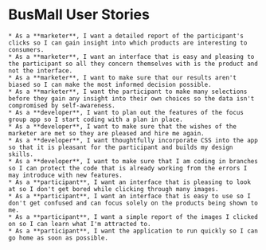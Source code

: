 # BusMall User Stories

    * As a **marketer**, I want a detailed report of the participant's clicks so I can gain insight into which products are interesting to consumers.
    * As a **marketer**, I want an interface that is easy and pleasing to the participant so all they concern themselves with is the product and not the interface.
    * As a **marketer**, I want to make sure that our results aren't biased so I can make the most informed decision possible.
    * As a **marketer**, I want the participant to make many selections before they gain any insight into their own choices so the data isn't compromised by self-awareness. 
    * As a **developer**, I want to plan out the features of the focus group app so I start coding with a plan in place.
    * As a **developer**, I want to make sure that the wishes of the marketer are met so they are pleased and hire me again.
    * As a **developer**, I want thoughtfully incorporate CSS into the app so that it is pleasant for the participant and builds my design skills.
    * As a **developer**, I want to make sure that I am coding in branches so I can protect the code that is already working from the errors I may introduce with new features. 
    * As a **participant**, I want an interface that is pleasing to look at so I don't get bored while clicking through many images. 
    * As a **participant**, I want an interface that is easy to use so I don't get confused and can focus solely on the products being shown to me.
    * As a **participant**, I want a simple report of the images I clicked on so I can learn what I'm attracted to.
    * As a **participant**, I want the application to run quickly so I can go home as soon as possible.